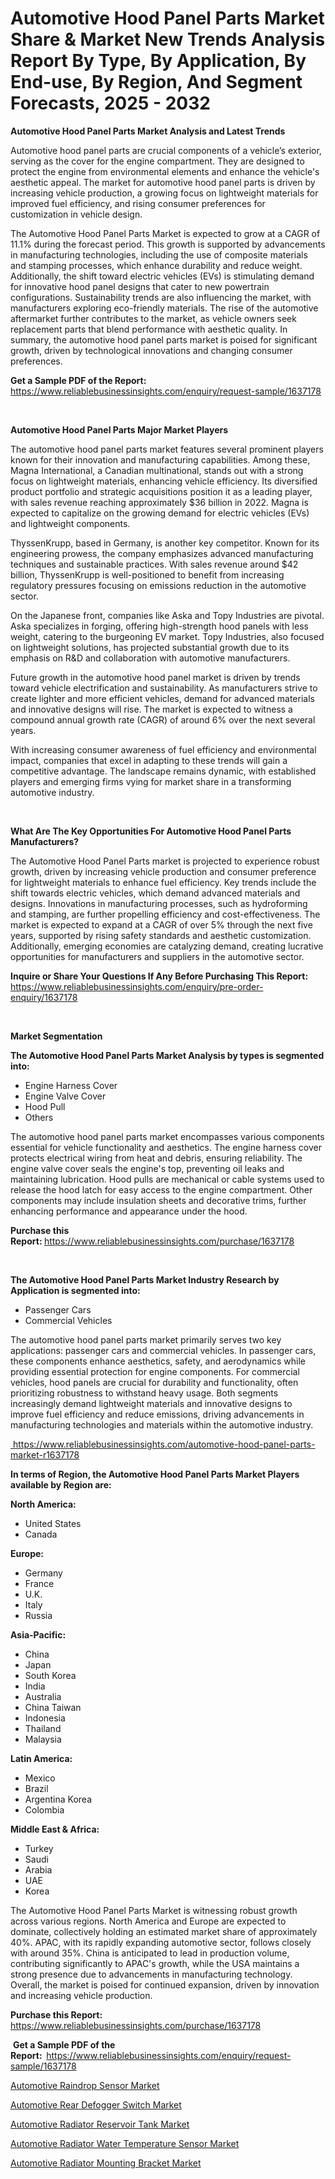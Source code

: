 <p><h1>Automotive Hood Panel Parts Market Share & Market New Trends Analysis Report By Type, By Application, By End-use, By Region, And Segment Forecasts, 2025 - 2032</h1></p><p><strong>Automotive Hood Panel Parts Market Analysis and Latest Trends</strong></p>
<p><p>Automotive hood panel parts are crucial components of a vehicle’s exterior, serving as the cover for the engine compartment. They are designed to protect the engine from environmental elements and enhance the vehicle's aesthetic appeal. The market for automotive hood panel parts is driven by increasing vehicle production, a growing focus on lightweight materials for improved fuel efficiency, and rising consumer preferences for customization in vehicle design.</p><p>The Automotive Hood Panel Parts Market is expected to grow at a CAGR of 11.1% during the forecast period. This growth is supported by advancements in manufacturing technologies, including the use of composite materials and stamping processes, which enhance durability and reduce weight. Additionally, the shift toward electric vehicles (EVs) is stimulating demand for innovative hood panel designs that cater to new powertrain configurations. Sustainability trends are also influencing the market, with manufacturers exploring eco-friendly materials. The rise of the automotive aftermarket further contributes to the market, as vehicle owners seek replacement parts that blend performance with aesthetic quality. In summary, the automotive hood panel parts market is poised for significant growth, driven by technological innovations and changing consumer preferences.</p></p>
<p><strong>Get a Sample PDF of the Report:&nbsp;</strong> <a href="https://www.reliablebusinessinsights.com/enquiry/request-sample/1637178?utm_campaign=1106&utm_medium=2&utm_source=Github&utm_content=ia&utm_term=23032025&utm_id=automotive-hood-panel-parts">https://www.reliablebusinessinsights.com/enquiry/request-sample/1637178</a></p>
<p>&nbsp;</p>
<p><strong>Automotive Hood Panel Parts Major Market Players</strong></p>
<p><p>The automotive hood panel parts market features several prominent players known for their innovation and manufacturing capabilities. Among these, Magna International, a Canadian multinational, stands out with a strong focus on lightweight materials, enhancing vehicle efficiency. Its diversified product portfolio and strategic acquisitions position it as a leading player, with sales revenue reaching approximately $36 billion in 2022. Magna is expected to capitalize on the growing demand for electric vehicles (EVs) and lightweight components.</p><p>ThyssenKrupp, based in Germany, is another key competitor. Known for its engineering prowess, the company emphasizes advanced manufacturing techniques and sustainable practices. With sales revenue around $42 billion, ThyssenKrupp is well-positioned to benefit from increasing regulatory pressures focusing on emissions reduction in the automotive sector.</p><p>On the Japanese front, companies like Aska and Topy Industries are pivotal. Aska specializes in forging, offering high-strength hood panels with less weight, catering to the burgeoning EV market. Topy Industries, also focused on lightweight solutions, has projected substantial growth due to its emphasis on R&D and collaboration with automotive manufacturers.</p><p>Future growth in the automotive hood panel market is driven by trends toward vehicle electrification and sustainability. As manufacturers strive to create lighter and more efficient vehicles, demand for advanced materials and innovative designs will rise. The market is expected to witness a compound annual growth rate (CAGR) of around 6% over the next several years.</p><p>With increasing consumer awareness of fuel efficiency and environmental impact, companies that excel in adapting to these trends will gain a competitive advantage. The landscape remains dynamic, with established players and emerging firms vying for market share in a transforming automotive industry.</p></p>
<p>&nbsp;</p>
<p><strong>What Are The Key Opportunities For Automotive Hood Panel Parts Manufacturers?</strong></p>
<p><p>The Automotive Hood Panel Parts market is projected to experience robust growth, driven by increasing vehicle production and consumer preference for lightweight materials to enhance fuel efficiency. Key trends include the shift towards electric vehicles, which demand advanced materials and designs. Innovations in manufacturing processes, such as hydroforming and stamping, are further propelling efficiency and cost-effectiveness. The market is expected to expand at a CAGR of over 5% through the next five years, supported by rising safety standards and aesthetic customization. Additionally, emerging economies are catalyzing demand, creating lucrative opportunities for manufacturers and suppliers in the automotive sector.</p></p>
<p><strong>Inquire or Share Your Questions If Any Before Purchasing This Report:</strong> <a href="https://www.reliablebusinessinsights.com/enquiry/pre-order-enquiry/1637178?utm_campaign=1106&utm_medium=2&utm_source=Github&utm_content=ia&utm_term=23032025&utm_id=automotive-hood-panel-parts">https://www.reliablebusinessinsights.com/enquiry/pre-order-enquiry/1637178</a></p>
<p>&nbsp;</p>
<p><strong>Market Segmentation</strong></p>
<p><strong>The Automotive Hood Panel Parts Market Analysis by types is segmented into:</strong></p>
<p><ul><li>Engine Harness Cover</li><li>Engine Valve Cover</li><li>Hood Pull</li><li>Others</li></ul></p>
<p><p>The automotive hood panel parts market encompasses various components essential for vehicle functionality and aesthetics. The engine harness cover protects electrical wiring from heat and debris, ensuring reliability. The engine valve cover seals the engine's top, preventing oil leaks and maintaining lubrication. Hood pulls are mechanical or cable systems used to release the hood latch for easy access to the engine compartment. Other components may include insulation sheets and decorative trims, further enhancing performance and appearance under the hood.</p></p>
<p><strong>Purchase this Report:&nbsp;</strong><a href="https://www.reliablebusinessinsights.com/purchase/1637178?utm_campaign=1106&utm_medium=2&utm_source=Github&utm_content=ia&utm_term=23032025&utm_id=automotive-hood-panel-parts">https://www.reliablebusinessinsights.com/purchase/1637178</a></p>
<p>&nbsp;</p>
<p><strong>The Automotive Hood Panel Parts Market Industry Research by Application is segmented into:</strong></p>
<p><ul><li>Passenger Cars</li><li>Commercial Vehicles</li></ul></p>
<p><p>The automotive hood panel parts market primarily serves two key applications: passenger cars and commercial vehicles. In passenger cars, these components enhance aesthetics, safety, and aerodynamics while providing essential protection for engine components. For commercial vehicles, hood panels are crucial for durability and functionality, often prioritizing robustness to withstand heavy usage. Both segments increasingly demand lightweight materials and innovative designs to improve fuel efficiency and reduce emissions, driving advancements in manufacturing technologies and materials within the automotive industry.</p></p>
<p><a href="https://www.reliablebusinessinsights.com/automotive-hood-panel-parts-market-r1637178?utm_campaign=1106&utm_medium=2&utm_source=Github&utm_content=ia&utm_term=23032025&utm_id=automotive-hood-panel-parts">&nbsp;https://www.reliablebusinessinsights.com/automotive-hood-panel-parts-market-r1637178</a></p>
<p><strong>In terms of Region, the Automotive Hood Panel Parts Market Players available by Region are:</strong></p>
<p>
    <p> <strong> North America: </strong>
        <ul>
            <li>United States</li>
            <li>Canada</li>
        </ul>
        </p> 
    <p> <strong> Europe: </strong>
        <ul>
            <li>Germany</li>
            <li>France</li>
            <li>U.K.</li>
            <li>Italy</li>
            <li>Russia</li>
        </ul>
        </p> 
    <p> <strong> Asia-Pacific: </strong>
        <ul>
            <li>China</li>
            <li>Japan</li>
            <li>South Korea</li>
            <li>India</li>
            <li>Australia</li>
            <li>China Taiwan</li>
            <li>Indonesia</li>
            <li>Thailand</li>
            <li>Malaysia</li>
        </ul>
        </p> 
    <p> <strong> Latin America: </strong>
        <ul>
            <li>Mexico</li>
            <li>Brazil</li>
            <li>Argentina Korea</li>
            <li>Colombia</li>
        </ul>
        </p> 
    <p> <strong> Middle East & Africa: </strong>
        <ul>
            <li>Turkey</li>
            <li>Saudi</li>
            <li>Arabia</li>
            <li>UAE</li>
            <li>Korea</li>
        </ul>
    </p>
    </p>
<p><p>The Automotive Hood Panel Parts Market is witnessing robust growth across various regions. North America and Europe are expected to dominate, collectively holding an estimated market share of approximately 40%. APAC, with its rapidly expanding automotive sector, follows closely with around 35%. China is anticipated to lead in production volume, contributing significantly to APAC's growth, while the USA maintains a strong presence due to advancements in manufacturing technology. Overall, the market is poised for continued expansion, driven by innovation and increasing vehicle production.</p></p>
<p><strong>Purchase this Report: </strong><a href="https://www.reliablebusinessinsights.com/purchase/1637178?utm_campaign=1106&utm_medium=2&utm_source=Github&utm_content=ia&utm_term=23032025&utm_id=automotive-hood-panel-parts">https://www.reliablebusinessinsights.com/purchase/1637178</a></p>
<p>&nbsp;<strong>Get a Sample PDF of the Report:&nbsp;&nbsp;</strong><a href="https://www.reliablebusinessinsights.com/enquiry/request-sample/1637178?utm_campaign=1106&utm_medium=2&utm_source=Github&utm_content=ia&utm_term=23032025&utm_id=automotive-hood-panel-parts">https://www.reliablebusinessinsights.com/enquiry/request-sample/1637178</a></p>
<p><strong></strong></p>
<p><p><a href="https://github.com/brinnoifon/Market-Research-Report-List-1/blob/main/automotive-raindrop-sensor-market.md?utm_campaign=1106&utm_medium=2&utm_source=Github&utm_content=ia&utm_term=23032025&utm_id=automotive-hood-panel-parts">Automotive Raindrop Sensor Market</a></p><p><a href="https://github.com/trenkkwasek84/Market-Research-Report-List-1/blob/main/automotive-rear-defogger-switch-market.md?utm_campaign=1106&utm_medium=2&utm_source=Github&utm_content=ia&utm_term=23032025&utm_id=automotive-hood-panel-parts">Automotive Rear Defogger Switch Market</a></p><p><a href="https://github.com/rumaskdallys2/Market-Research-Report-List-1/blob/main/automotive-radiator-reservoir-tank-market.md?utm_campaign=1106&utm_medium=2&utm_source=Github&utm_content=ia&utm_term=23032025&utm_id=automotive-hood-panel-parts">Automotive Radiator Reservoir Tank Market</a></p><p><a href="https://github.com/rjaibiagha/Market-Research-Report-List-1/blob/main/automotive-radiator-water-temperature-sensor-market.md?utm_campaign=1106&utm_medium=2&utm_source=Github&utm_content=ia&utm_term=23032025&utm_id=automotive-hood-panel-parts">Automotive Radiator Water Temperature Sensor Market</a></p><p><a href="https://github.com/godekkutero4/Market-Research-Report-List-1/blob/main/automotive-radiator-mounting-bracket-market.md?utm_campaign=1106&utm_medium=2&utm_source=Github&utm_content=ia&utm_term=23032025&utm_id=automotive-hood-panel-parts">Automotive Radiator Mounting Bracket Market</a></p></p>